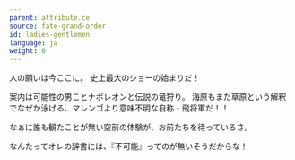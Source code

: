 ```yaml
---
parent: attribute.ce
source: fate-grand-order
id: ladies-gentlemen
language: ja
weight: 0
---
```


人の願いは今ここに。
史上最大のショーの始まりだ！

案内は可能性の男ことナポレオンと伝説の竜狩り。
海原もまた草原という解釈でなぜか泳げる、マレンゴより意味不明な自称・飛将軍だ！！

なぁに誰も観たことが無い空前の体験が、お前たちを待っているさ。

なんたってオレの辞書には、『不可能』ってのが無いそうだからな！
